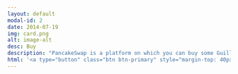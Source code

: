 ```yaml
---
layout: default
modal-id: 2
date: 2014-07-19
img: card.png
alt: image-alt
desc: Buy
description: "PancakeSwap is a platform on which you can buy some GuillimCoins. Cannot find it ? Paste the GuillimCoin (GUIC) contract adress : 0x9590b5fc46a499ad1f6d72d39b5224b1b4986fb3"
html: '<a type="button" class="btn btn-primary" style="margin-top: 40px; display: flex; margin: auto; width: fit-content;" href="https://pancakeswap.finance/swap"> <img src="img/pancakeswap.png" class="img-responsive img-centered" style="max-height: 30px; margin: 0;"></a>'
---
```

